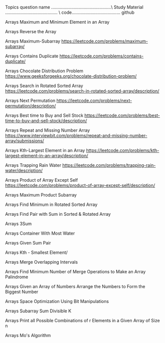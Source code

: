 Topics   question name ................................................\ Study Material .......................................... \ code.......................................  github

Arrays	Maximum and Minimum Element in an Array

Arrays	Reverse the Array

Arrays	Maximum-Subarray        https://leetcode.com/problems/maximum-subarray/   

Arrays	Contains Duplicate      https://leetcode.com/problems/contains-duplicate/

Arrays	Chocolate Distribution Problem   https://www.geeksforgeeks.org/chocolate-distribution-problem/

Arrays	Search in Rotated Sorted Array   https://leetcode.com/problems/search-in-rotated-sorted-array/description/

Arrays	Next Permutation           https://leetcode.com/problems/next-permutation/description/

Arrays	Best time to Buy and Sell Stock    https://leetcode.com/problems/best-time-to-buy-and-sell-stock/description/

Arrays	Repeat and Missing Number Array    https://www.interviewbit.com/problems/repeat-and-missing-number-array/submissions/

Arrays	Kth-Largest Element in an Array  https://leetcode.com/problems/kth-largest-element-in-an-array/description/

Arrays	Trapping Rain Water              https://leetcode.com/problems/trapping-rain-water/description/

Arrays	Product of Array Except Self    https://leetcode.com/problems/product-of-array-except-self/description/

Arrays	Maximum Product Subarray

Arrays	Find Minimum in Rotated Sorted Array

Arrays	Find Pair with Sum in Sorted & Rotated Array

Arrays	3Sum

Arrays	Container With Most Water

Arrays	Given Sum Pair

Arrays	Kth - Smallest Element/

Arrays	Merge Overlapping Intervals

Arrays	Find Minimum Number of Merge Operations to Make an Array Palindrome

Arrays	Given an Array of Numbers Arrange the Numbers to Form the Biggest Number

Arrays	Space Optimization Using Bit Manipulations

Arrays	Subarray Sum Divisible K


Arrays	Print all Possible Combinations of r Elements in a Given Array of Size n

Arrays	Mo's Algorithm

